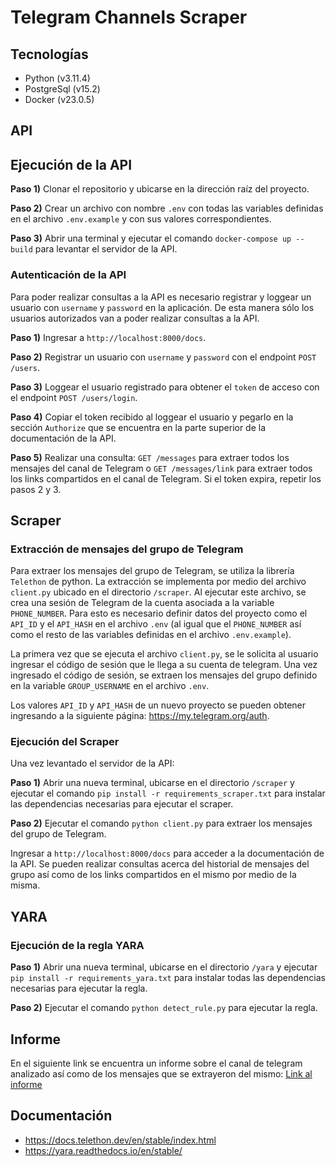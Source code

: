 # Telegram Channels Scraper

## Tecnologías

- Python (v3.11.4)
- PostgreSql (v15.2)
- Docker (v23.0.5)

## API

## Ejecución de la API

**Paso 1)** Clonar el repositorio y ubicarse en la dirección raíz del proyecto.

**Paso 2)** Crear un archivo con nombre ``.env`` con todas las variables definidas en el archivo ``.env.example`` y con sus valores correspondientes.

**Paso 3)** Abrir una terminal y ejecutar el comando ``docker-compose up --build`` para levantar el servidor de la API.

### Autenticación de la API

Para poder realizar consultas a la API es necesario registrar y loggear un usuario con ``username`` y ``password`` en la aplicación. De esta manera sólo los usuarios autorizados van a poder realizar consultas a la API.

**Paso 1)** Ingresar a ``http://localhost:8000/docs``.

**Paso 2)** Registrar un usuario con ``username`` y ``password`` con el endpoint ``POST /users``.

**Paso 3)** Loggear el usuario registrado para obtener el ``token`` de acceso con el endpoint ``POST /users/login``.

**Paso 4)** Copiar el token recibido al loggear el usuario y pegarlo en la sección ``Authorize`` que se encuentra en la parte superior de la documentación de la API.

**Paso 5)** Realizar una consulta: ``GET /messages`` para extraer todos los mensajes del canal de Telegram o ``GET /messages/link`` para extraer todos los links compartidos en el canal de Telegram. Si el token expira, repetir los pasos 2 y 3.

## Scraper

### Extracción de mensajes del grupo de Telegram

Para extraer los mensajes del grupo de Telegram, se utiliza la librería ``Telethon`` de python. La extracción se implementa por medio del archivo ``client.py`` ubicado en el directorio ``/scraper``. Al ejecutar este archivo, se crea una sesión de Telegram de la cuenta asociada a la variable ```PHONE_NUMBER```. Para esto es necesario definir datos del proyecto como el ``API_ID`` y el ``API_HASH`` en el archivo ``.env`` (al igual que el ``PHONE_NUMBER`` así como el resto de las variables definidas en el archivo
 ``.env.example``).

La primera vez que se ejecuta el archivo ``client.py``, se le solicita al usuario ingresar el código de sesión que le llega a su cuenta de telegram. Una vez ingresado el código de sesión, se extraen los mensajes del grupo definido en la variable ``GROUP_USERNAME`` en el archivo ``.env``.

Los valores ``API_ID`` y ``API_HASH`` de un nuevo proyecto se pueden obtener ingresando a la siguiente página: <https://my.telegram.org/auth>.

### Ejecución del Scraper

Una vez levantado el servidor de la API:

**Paso 1)** Abrir una nueva terminal, ubicarse en el directorio ``/scraper`` y ejecutar el comando ``pip install -r requirements_scraper.txt`` para instalar las dependencias necesarias para ejecutar el scraper.

**Paso 2)** Ejecutar el comando ``python client.py`` para extraer los mensajes del grupo de Telegram.
  
Ingresar a ``http://localhost:8000/docs`` para acceder a la documentación de la API. Se pueden realizar consultas acerca del historial de mensajes del grupo así como de los links compartidos en el mismo por medio de la misma.

## YARA

### Ejecución de la regla YARA

**Paso 1)** Abrir una nueva terminal, ubicarse en el directorio ``/yara`` y ejecutar ``pip install -r requirements_yara.txt`` para instalar todas las dependencias necesarias para ejecutar la regla.

**Paso 2)** Ejecutar el comando ``python detect_rule.py`` para ejecutar la regla.

## Informe

En el siguiente link se encuentra un informe sobre el canal de telegram analizado así como de los mensajes que se extrayeron del mismo:
[Link al informe](https://github.com/celedituro/telegram-scraper/blob/main/Informe.pdf)

## Documentación

- <https://docs.telethon.dev/en/stable/index.html>
- <https://yara.readthedocs.io/en/stable/>
